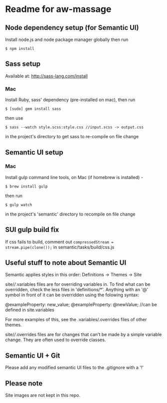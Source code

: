# Readme for aw-massage

## Node dependency setup (for Semantic UI)
Install node.js and node package manager globally
then run
```
$ npm install
```

## Sass setup
Available at: http://sass-lang.com/install

### Mac

Install Ruby, sass' dependency (pre-installed on mac), then run
```
$ [sudo] gem install sass
```

then use 
```
$ sass --watch style.scss:style.css //input.scss -> output.css
```
in the project's directory to get sass to re-compile on file change

## Semantic UI setup

### Mac

Install gulp command line tools, on Mac (if homebrew is installed) - 
```
$ brew install gulp
```
then run
```
$ gulp watch
```
in the project's 'semantic' directory to recompile on file change

## SUI gulp build fix

If css fails to build, comment out `compressedStream = stream.pipe(clone());` in semantic/tasks/build/css.js

## Useful stuff to note about Semantic UI

Semantic applies styles in this order:
Definitions -> Themes -> Site

site/*/*.variables files are for overriding variables in. To find what can be overridden, check the less files in 'definitions/*'. Anything with an '@' symbol in front of it can be overridden using the folowing syntax:

@exampleProperty: new_value;
@exampleProperty: @newValue; //can be defined in site.variables

For more examples of this, see the .variables/.overrides files of other themes.

site/*/*.overrides files are for changes that can't be made by a simple variable change. They are often used to override classes.

## Semantic UI + Git
Please add any modified semantic UI files to the .gitignore with a '!'

## Please note
Site images are not kept in this repo.